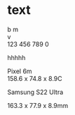<h1 id="text">text</h1>
<p>b m<br>
v<br>
123 456 789 0</p><p>hhhhh</p>
<p>Pixel 6m<br>
158.6 x 74.8 x 8.9C</p>
<p>Samsung S22 Ultra</p>
<p>163.3 x 77.9 x 8.9mm</p>